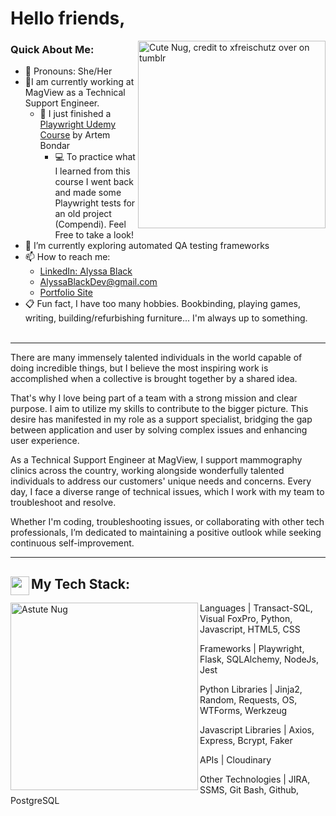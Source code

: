 # Hello friends,
<img src="https://64.media.tumblr.com/a7f411e29d6a12835a7d00186a05b687/tumblr_nlszp7C39Q1qc8gdjo2_640.png" alt="Cute Nug, credit to xfreischutz over on tumblr" width="300" align="right" link="https://xfreischutz.tumblr.com/post/114647921017/transparent-nugs-o-feel-free-to-use-as-long-as">

### Quick About Me:
- 🍄 Pronouns: She/Her
- 🎀I am currently working at MagView as a Technical Support Engineer.
  - 🐉 I just finished a [Playwright Udemy Course](https://www.udemy.com/course/playwright-from-zero-to-hero/) by Artem Bondar
      - 💻 To practice what I learned from this course I went back and made some Playwright tests for an old project (Compendi). Feel Free to take a look!
- 🌱 I’m currently exploring automated QA testing frameworks
- 📫 How to reach me: 
  -  [LinkedIn: Alyssa Black](https://www.linkedin.com/in/alyssablackdev/)
  -  [AlyssaBlackDev@gmail.com](mailto:AlyssaBlackDev@gmail.com)
  -  [Portfolio Site](https://bissle141.github.io)
- 📋 Fun fact, I have too many hobbies. Bookbinding, playing games, writing, building/refurbishing furniture... I'm always up to something.
<br></br>

---

There are many immensely talented individuals in the world capable of doing incredible things, but I believe the most inspiring work is accomplished when a collective is brought together by a shared idea.

That's why I love being part of a team with a strong mission and clear purpose. I aim to utilize my skills to contribute to the bigger picture. This desire has manifested in my role as a support specialist, bridging the gap between application and user by solving complex issues and enhancing user experience.

As a Technical Support Engineer at MagView, I support mammography clinics across the country, working alongside wonderfully talented individuals to address our customers' unique needs and concerns. Every day, I face a diverse range of technical issues, which I work with my team to troubleshoot and resolve.

Whether I'm coding, troubleshooting issues, or collaborating with other tech professionals, I’m dedicated to maintaining a positive outlook while seeking continuous self-improvement.

---

## My Tech Stack:  <img src="https://img.icons8.com/office/512/pancake.png" width="30" align="left">
<div>
<img src="https://64.media.tumblr.com/53bc198c9f87786ffed49df0ff602188/tumblr_nlszp7C39Q1qc8gdjo9_640.png" alt="Astute Nug" width="300" align="left">

Languages | Transact-SQL, Visual FoxPro, Python,  Javascript, HTML5, CSS 

Frameworks | Playwright, Flask, SQLAlchemy, NodeJs, Jest 

Python Libraries | Jinja2, Random, Requests, OS, WTForms, Werkzeug

Javascript Libraries | Axios, Express, Bcrypt, Faker

APIs | Cloudinary

Other Technologies  | JIRA, SSMS, Git Bash, Github, PostgreSQL

</div>
